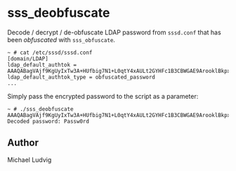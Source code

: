 # sss_deobfuscate

Decode / decrypt / de-obfuscate LDAP password from `sssd.conf` that has been *obfuscated* with `sss_obfuscate`.

```
~ # cat /etc/sssd/sssd.conf
[domain/LDAP]
ldap_default_authtok = AAAQABagVAjf9KgUyIxTw3A+HUfbig7N1+L0qtY4xAULt2GYHFc1B3CBWGAE9ArooklBkpxQtROiyCGDQH+VzLHYmiIAAQID
ldap_default_authtok_type = obfuscated_password
...
```

Simply pass the encrypted password to the script as a parameter:

```
~ # ./sss_deobfuscate AAAQABagVAjf9KgUyIxTw3A+HUfbig7N1+L0qtY4xAULt2GYHFc1B3CBWGAE9ArooklBkpxQtROiyCGDQH+VzLHYmiIAAQID
Decoded password: Passw0rd
```

## Author

Michael Ludvig
